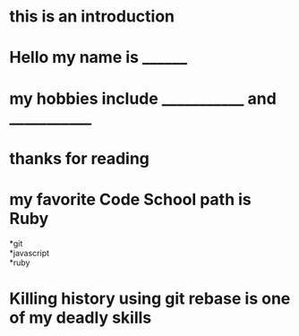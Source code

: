 # this is an introduction   
# Hello my name is ______
# my hobbies include ___________ and ___________  
# thanks for reading       
# my favorite Code School path is Ruby 

*git  
*javascript  
*ruby 

# Killing history using git rebase is one of my deadly skills   
